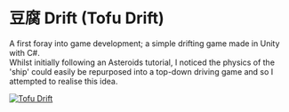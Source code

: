 # 豆腐 Drift (Tofu Drift)

A first foray into game development; a simple drifting game made in Unity with C#. <br>
Whilst initially following an Asteroids tutorial, I noticed the physics of the 'ship' could easily be repurposed into a top-down driving game and so I attempted to realise this idea.

[![Tofu Drift](https://img.youtube.com/vi/ZVQZBpFtkCQ/maxresdefault.jpg)](https://www.youtube.com/watch?v=ZVQZBpFtkCQ)
